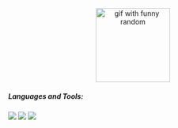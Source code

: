 <div align="center">
<img height="150" src="https://i.imgur.com/1INYrlX.gif" alt="gif with funny random" />
</div>
 
 
   ##### Languages and Tools:

 <img src="https://img.shields.io/badge/typescript%20-%23007ACC.svg?&style=for-the-badge&logo=typescript&logoColor=white"/>
 <img src="https://img.shields.io/badge/lua-%232C2D72.svg?&style=for-the-badge&logo=lua&logoColor=white"/>
 <img src="https://img.shields.io/badge/go-%2300ADD8.svg?&style=for-the-badge&logo=go&logoColor=white" />

</div>


</p>
